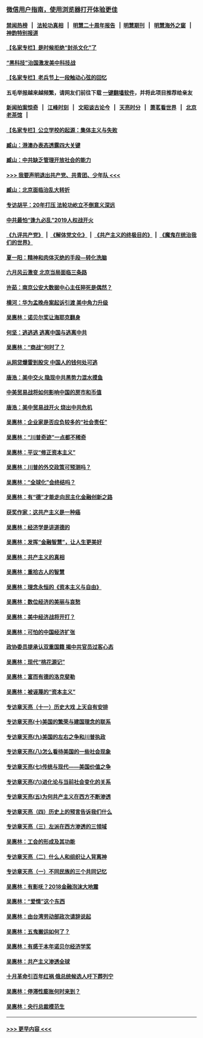 ### [微信用户指南，使用浏览器打开体验更佳](https://github.com/gfw-breaker/banned-news1/blob/master/indexes/wechat-guide.md?t=0)
#### [禁闻热榜](热点新闻.md?t=0)  &nbsp;&nbsp;|&nbsp;&nbsp; [法轮功真相](https://github.com/gfw-breaker/truth/blob/master/README.md?t=0) &nbsp;&nbsp;|&nbsp;&nbsp; [明慧二十周年报告](https://github.com/gfw-breaker/mh-reports/blob/master/README.md?t=0) &nbsp;&nbsp;|&nbsp;&nbsp;[明慧期刊](https://github.com/gfw-breaker/mh-qikan) &nbsp;&nbsp;|&nbsp;&nbsp; [明慧海外之窗](https://github.com/gfw-breaker/mh-news/blob/master/README.md?t=0) &nbsp;&nbsp;|&nbsp;&nbsp; [神韵特别报道](https://github.com/gfw-breaker/mh-news/blob/master/shenyun.md?t=0)
#### [【名家专栏】是时候拒绝“封杀文化”了](../pages/nsc423/n11814093.md?t=02111333) 
#### [“黑科技”治国激发美中科技战](../pages/nsc423/n11638056.md?t=02111333) 
#### [【名家专栏】老兵节上一段触动心弦的回忆](../pages/nsc423/n11646016.md?t=02111333) 
#### 五毛举报越来越频繁，请网友们前往下载 [一键翻墙软件](https://github.com/gfw-breaker/ssr-accounts)，并将此项目推荐给亲友
#### [新闻拍案惊奇](https://github.com/gfw-breaker/banned-news1/blob/master/pages/link4.md) &nbsp;&nbsp;|&nbsp;&nbsp; [江峰时刻](https://github.com/gfw-breaker/banned-news1/blob/master/pages/link4.md) &nbsp;&nbsp;|&nbsp;&nbsp; [文昭谈古论今](https://github.com/gfw-breaker/banned-news1/blob/master/pages/link4.md) &nbsp;&nbsp;|&nbsp;&nbsp; [天亮时分](https://github.com/gfw-breaker/banned-news1/blob/master/pages/link4.md) &nbsp;&nbsp;|&nbsp;&nbsp; [萧茗看世界](https://github.com/gfw-breaker/banned-news1/blob/master/pages/link4.md) &nbsp;&nbsp;|&nbsp;&nbsp; [北京老茶馆](https://github.com/gfw-breaker/banned-news1/blob/master/pages/link4.md) &nbsp;&nbsp;|&nbsp;&nbsp; 
#### [【名家专栏】公立学校的起源：集体主义与失败](../pages/nsc423/n11601833.md?t=02111333) 
#### [臧山：港澳办表态透露四大关键](../pages/nsc423/n11421628.md?t=02111333) 
#### [臧山：中共缺乏管理开放社会的能力](../pages/nsc423/n11407457.md?t=02111333) 
#### [>>> 我要声明退出共产党、共青团、少年队 <<<](https://github.com/begood0513/goodnews/blob/master/quit/letter.md) 
#### [臧山：北京面临治乱大转折](../pages/nsc423/n11406895.md?t=02111333) 
#### [专访胡平：20年打压 法轮功屹立不倒意义深远](../pages/nsc423/n11398800.md?t=02111333) 
#### [中共最怕“逢九必乱”2019人权战开火](../pages/nsc423/n11385248.md?t=02111333) 
#### [《九评共产党》](https://github.com/begood0513/9ping.md/blob/master/README.md) &nbsp;|&nbsp; [《解体党文化》](../../../../jtdwh.md/blob/master/README.md)  &nbsp;|&nbsp; [《共产主义的终极目的》](../../../../gczydzjmd.md/blob/master/README.md) &nbsp;|&nbsp; [《魔鬼在统治我们的世界》](../../../../mgztzwmdsj.md/blob/master/README.md) 
#### [夏一阳：精神和肉体灭绝的手段—转化洗脑](../pages/nsc423/n11368250.md?t=02111333) 
#### [六月风云激变 北京当局面临三条路](../pages/nsc423/n11313668.md?t=02111333) 
#### [许茹：南京公安大数据中心主任猝死是偶然？](../pages/nsc423/n11064744.md?t=02111333) 
#### [横河：华为孟晚舟案起诉引渡 美中角力升级](../pages/nsc423/n11027230.md?t=02111333) 
#### [吴惠林：诺贝尔奖让海耶克翻身](../pages/nsc423/n10890049.md?t=02111333) 
#### [何坚：逃逃逃 逃离中国与逃离中共](../pages/nsc423/n10592891.md?t=02111333) 
#### [吴惠林：“商战”何时了？](../pages/nsc423/n10573558.md?t=02111333) 
#### [从网贷爆雷到股灾 中国人的钱何处可逃](../pages/nsc423/n10572800.md?t=02111333) 
#### [唐浩：美中交火 隐现中共黑势力混水摸鱼](../pages/nsc423/n10544040.md?t=02111333) 
#### [中美贸易战将如何影响中国的房市和币值](../pages/nsc423/n10543697.md?t=02111333) 
#### [唐浩：美中贸易战开火 烧出中共危机](../pages/nsc423/n10540126.md?t=02111333) 
#### [吴惠林：企业家是否应负较多的“社会责任”](../pages/nsc423/n10535022.md?t=02111333) 
#### [吴惠林：“川普奇迹”一点都不稀奇](../pages/nsc423/n10512808.md?t=02111333) 
#### [吴惠林：平议“修正资本主义”](../pages/nsc423/n10495724.md?t=02111333) 
#### [吴惠林：川普的外交政策可预测吗？](../pages/nsc423/n10462387.md?t=02111333) 
#### [吴惠林：“全球化”会终结吗？](../pages/nsc423/n10452838.md?t=02111333) 
#### [吴惠林：有“德”才能走向民主化金融创新之路](../pages/nsc423/n10432292.md?t=02111333) 
#### [获奖作家：这共产主义是一种癌](../pages/nsc423/n10431541.md?t=02111333) 
#### [吴惠林：经济学是讲道德的](../pages/nsc423/n10398014.md?t=02111333) 
#### [吴惠林：发挥“金融智慧”，让人生更美好](../pages/nsc423/n10375019.md?t=02111333) 
#### [吴惠林：共产主义的真相](../pages/nsc423/n10351394.md?t=02111333) 
#### [吴惠林：重拾古人的智慧](../pages/nsc423/n10337691.md?t=02111333) 
#### [吴惠林：理念永恒的《资本主义与自由》](../pages/nsc423/n10316274.md?t=02111333) 
#### [吴惠林：数位经济的美丽与哀愁](../pages/nsc423/n10292946.md?t=02111333) 
#### [吴惠林：美中经济战将开打？](../pages/nsc423/n10258825.md?t=02111333) 
#### [吴惠林：可怕的中国经济扩张](../pages/nsc423/n10219147.md?t=02111333) 
#### [政协委员提承认双重国籍 揭中共官员过客心态](../pages/nsc423/n10208809.md?t=02111333) 
#### [吴惠林：现代“桃花源记”](../pages/nsc423/n10185234.md?t=02111333) 
#### [吴惠林：富而有德的洛克斐勒](../pages/nsc423/n10142264.md?t=02111333) 
#### [吴惠林：被诬蔑的“资本主义”](../pages/nsc423/n10124816.md?t=02111333) 
#### [专访章天亮（十一）历史大戏 上天自有安排](../pages/nsc423/n10094905.md?t=02111333) 
#### [专访章天亮(十)美国的繁荣与建国理念的联系](../pages/nsc423/n10094899.md?t=02111333) 
#### [专访章天亮(九)美国的左右之争和川普执政](../pages/nsc423/n10094889.md?t=02111333) 
#### [专访章天亮(八)怎么看待美国的一些社会现象](../pages/nsc423/n10094857.md?t=02111333) 
#### [专访章天亮(七)传统与现代——美国价值之争](../pages/nsc423/n10093140.md?t=02111333) 
#### [专访章天亮(六)进化论与当前社会变化的关系](../pages/nsc423/n10092036.md?t=02111333) 
#### [专访章天亮(五)为何共产主义在西方不断渗透](../pages/nsc423/n10083620.md?t=02111333) 
#### [专访章天亮（四）历史上的预言告诉我们什么](../pages/nsc423/n10083606.md?t=02111333) 
#### [专访章天亮（三）左派在西方渗透的三领域](../pages/nsc423/n10081115.md?t=02111333) 
#### [吴惠林：工会的形成及其功能](../pages/nsc423/n10080633.md?t=02111333) 
#### [专访章天亮（二）什么人和组织让人背离神](../pages/nsc423/n10076637.md?t=02111333) 
#### [专访章天亮（一）不同民族的三个共同记忆](../pages/nsc423/n10074188.md?t=02111333) 
#### [吴惠林：有影呒？2018金融泡沫大地震](../pages/nsc423/n10040534.md?t=02111333) 
#### [吴惠林：“爱情”这个东西](../pages/nsc423/n10019423.md?t=02111333) 
#### [吴惠林：由台湾劳动部政次请辞说起](../pages/nsc423/n9979679.md?t=02111333) 
#### [吴惠林：五鬼搬运如何了？](../pages/nsc423/n9925338.md?t=02111333) 
#### [吴惠林：有感于本年诺贝尔经济学奖](../pages/nsc423/n9871883.md?t=02111333) 
#### [吴惠林：共产主义渗透全球](../pages/nsc423/n9812748.md?t=02111333) 
#### [十月革命引百年红祸 俄总统候选人吁下葬列宁](../pages/nsc423/n9810182.md?t=02111333) 
#### [吴惠林：停滞性膨胀何时来到？](../pages/nsc423/n9764136.md?t=02111333) 
#### [吴惠林：央行总裁模范生](../pages/nsc423/n9728134.md?t=02111333) 

----
#### [ >>> 更早内容 <<< ](../indexes/nsc423-earlier.md)
